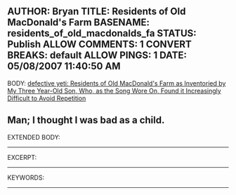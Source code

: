 AUTHOR: Bryan
TITLE: Residents of Old MacDonald's Farm
BASENAME: residents_of_old_macdonalds_fa
STATUS: Publish
ALLOW COMMENTS: 1
CONVERT BREAKS: __default__
ALLOW PINGS: 1
DATE: 05/08/2007 11:40:50 AM
-----
BODY:
<a title="defective yeti: Residents of Old MacDonald's Farm as Inventoried by My Three Year-Old Son, Who, as the Song Wore On, Found it Increasingly Difficult to Avoid Repetition" href="http://www.defectiveyeti.com/archives/002032.html">defective yeti: Residents of Old MacDonald's Farm as Inventoried by My Three Year-Old Son, Who, as the Song Wore On, Found it Increasingly Difficult to Avoid Repetition</a>

Man; I thought I was bad as a child.
-----
EXTENDED BODY:

-----
EXCERPT:

-----
KEYWORDS:

-----


